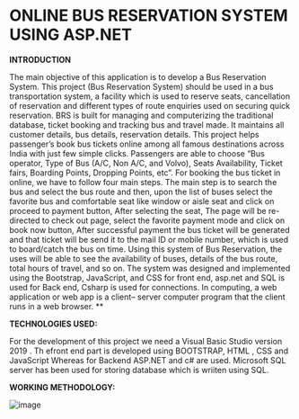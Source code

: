 #  ONLINE BUS RESERVATION SYSTEM USING ASP.NET
**INTRODUCTION**

The main objective of this application is to develop a Bus Reservation System. This project (Bus Reservation System) should be used in a bus transportation system, a facility which is used to reserve seats, cancellation of reservation and different types of route enquiries used on securing quick reservation. BRS is built for managing and computerizing the traditional database, ticket booking and tracking bus and travel made. It maintains all customer details, bus details, reservation details. This project helps passenger’s book bus tickets online among all famous destinations across India with just few simple clicks. Passengers are able to choose “Bus operator, Type of Bus (A/C, Non A/C, and Volvo), Seats Availability, Ticket fairs, Boarding Points, Dropping Points, etc”. For booking the bus ticket in online, we have to follow four main steps. The main step is to search the bus and select the bus route and then, upon the list of buses select the favorite bus and comfortable seat like window or aisle seat and click on proceed to payment button, After selecting the seat, The page will be re-directed to check out page, select the favorite payment mode and click on book now button, After successful payment the bus ticket will be generated and that ticket will be send it to the mail ID or mobile number, which is used to board/catch the bus on time. Using this system of Bus Reservation, the uses will be able to see the availability of buses, details of the bus route, total hours of travel, and so on. The system was designed and implemented using the Bootstrap, JavaScript, and CSS for front end, asp.net and SQL is used for Back end, Csharp is used for connections. In computing, a web application or web app is a client– server computer program that the client runs in a web browser. **

**TECHNOLOGIES USED:**

For the development of this project we need a Visual Basic Studio version 2019 . Th efront end part is developed using BOOTSTRAP, HTML , CSS and JavaScript Whereas for Backend ASP.NET and c# are used. Microsoft SQL server has been used for storing database which is wriiten using SQL.

**WORKING METHODOLOGY:**

![image](https://user-images.githubusercontent.com/93482369/233977623-6cf310e6-1669-4ba0-9e6a-a90d6a69f9c9.png)
